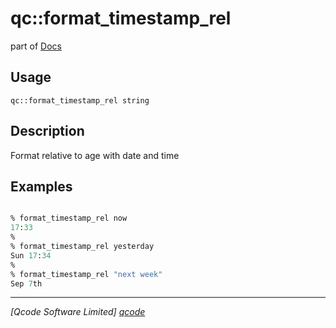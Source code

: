 qc::format_timestamp_rel
========================

part of [Docs](../index.md)

Usage
-----
`qc::format_timestamp_rel string`

Description
-----------
Format relative to age with date and time

Examples
--------
```tcl

% format_timestamp_rel now
17:33
%
% format_timestamp_rel yesterday
Sun 17:34
%
% format_timestamp_rel "next week"
Sep 7th

```

----------------------------------
*[Qcode Software Limited] [qcode]*

[qcode]: http://www.qcode.co.uk "Qcode Software"